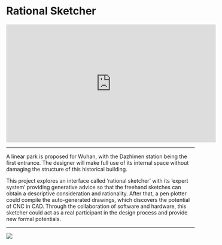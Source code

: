 # Rational Sketcher

<iframe width="560" height="315" src="https://www.youtube.com/embed/dYEViKtyaIY" title="YouTube video player" frameborder="0" allow="accelerometer; autoplay; clipboard-write; encrypted-media; gyroscope; picture-in-picture" allowfullscreen></iframe>

---

A linear park is proposed for Wuhan, with the Dazhimen station being the first entrance. The designer will make full use of its internal space without damaging the structure of this historical building.
 
This project explores an interface called ‘rational sketcher’ with its ‘expert system’ providing generative advice so that the freehand sketches can obtain a descriptive consideration and rationality. After that, a pen plotter could compile the auto-generated drawings, which discovers the potential of CNC in CAD. Through the collaboration of software and hardware, this sketcher could act as a real participant in the design process and provide new formal potentials.

---

![](RationalSketcher/image.png.png)